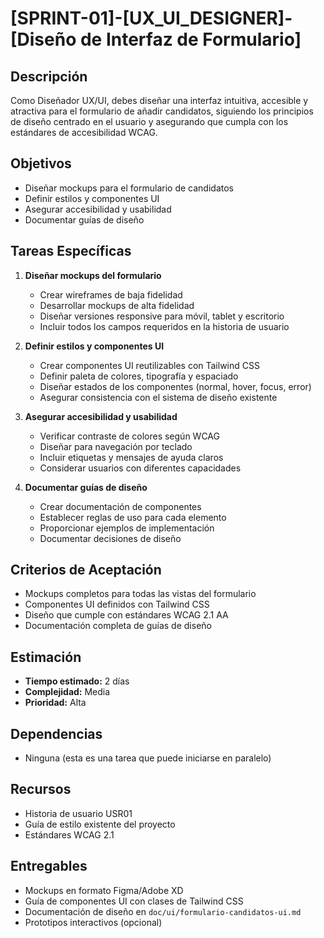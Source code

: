 # [SPRINT-01]-[UX_UI_DESIGNER]-[Diseño de Interfaz de Formulario]

## Descripción
Como Diseñador UX/UI, debes diseñar una interfaz intuitiva, accesible y atractiva para el formulario de añadir candidatos, siguiendo los principios de diseño centrado en el usuario y asegurando que cumpla con los estándares de accesibilidad WCAG.

## Objetivos
- Diseñar mockups para el formulario de candidatos
- Definir estilos y componentes UI
- Asegurar accesibilidad y usabilidad
- Documentar guías de diseño

## Tareas Específicas
1. **Diseñar mockups del formulario**
   - Crear wireframes de baja fidelidad
   - Desarrollar mockups de alta fidelidad
   - Diseñar versiones responsive para móvil, tablet y escritorio
   - Incluir todos los campos requeridos en la historia de usuario

2. **Definir estilos y componentes UI**
   - Crear componentes UI reutilizables con Tailwind CSS
   - Definir paleta de colores, tipografía y espaciado
   - Diseñar estados de los componentes (normal, hover, focus, error)
   - Asegurar consistencia con el sistema de diseño existente

3. **Asegurar accesibilidad y usabilidad**
   - Verificar contraste de colores según WCAG
   - Diseñar para navegación por teclado
   - Incluir etiquetas y mensajes de ayuda claros
   - Considerar usuarios con diferentes capacidades

4. **Documentar guías de diseño**
   - Crear documentación de componentes
   - Establecer reglas de uso para cada elemento
   - Proporcionar ejemplos de implementación
   - Documentar decisiones de diseño

## Criterios de Aceptación
- Mockups completos para todas las vistas del formulario
- Componentes UI definidos con Tailwind CSS
- Diseño que cumple con estándares WCAG 2.1 AA
- Documentación completa de guías de diseño

## Estimación
- **Tiempo estimado:** 2 días
- **Complejidad:** Media
- **Prioridad:** Alta

## Dependencias
- Ninguna (esta es una tarea que puede iniciarse en paralelo)

## Recursos
- Historia de usuario USR01
- Guía de estilo existente del proyecto
- Estándares WCAG 2.1

## Entregables
- Mockups en formato Figma/Adobe XD
- Guía de componentes UI con clases de Tailwind CSS
- Documentación de diseño en `doc/ui/formulario-candidatos-ui.md`
- Prototipos interactivos (opcional) 